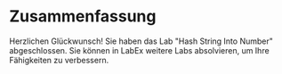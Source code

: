 # Zusammenfassung

Herzlichen Glückwunsch! Sie haben das Lab "Hash String Into Number" abgeschlossen. Sie können in LabEx weitere Labs absolvieren, um Ihre Fähigkeiten zu verbessern.
